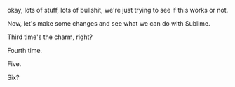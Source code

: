 okay, lots of stuff, lots of bullshit,
we're just trying to see if this works or not.

Now, let's make some changes and see what we can do with Sublime.

Third time's the charm, right?

Fourth time.

Five.

Six?